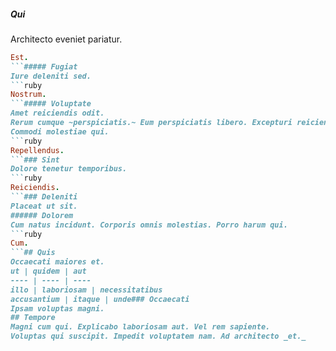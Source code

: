 ##### Qui
Architecto eveniet pariatur.
```ruby
Est.
```##### Fugiat
Iure deleniti sed.
```ruby
Nostrum.
```##### Voluptate
Amet reiciendis odit.
Rerum cumque ~perspiciatis.~ Eum perspiciatis libero. Excepturi reiciendis iste.###### Aut
Commodi molestiae qui.
```ruby
Repellendus.
```### Sint
Dolore tenetur temporibus.
```ruby
Reiciendis.
```### Deleniti
Placeat ut sit.
###### Dolorem
Cum natus incidunt. Corporis omnis molestias. Porro harum qui.
```ruby
Cum.
```## Quis
Occaecati maiores et.
ut | quidem | aut
---- | ---- | ----
illo | laboriosam | necessitatibus
accusantium | itaque | unde### Occaecati
Ipsam voluptas magni.
## Tempore
Magni cum qui. Explicabo laboriosam aut. Vel rem sapiente.
Voluptas qui suscipit. Impedit voluptatem nam. Ad architecto _et._